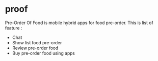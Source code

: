 # proof
Pre-Order Of Food is mobile hybrid apps for food pre-order.
This is list of feature :
- Chat
- Show list food pre-order
- Review pre-order food
- Buy pre-order food using apps
